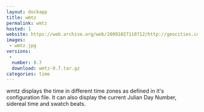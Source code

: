 ```yaml
---
layout: dockapp
title: wmtz
permalink: wmtz
hosted: 1
website: https://web.archive.org/web/20091027110712/http://geocities.com/jl1n/wmtz/wmtz.html
images:
 - wmtz.jpg
versions:
 -
  number: 0.7
  download: wmtz-0.7.tar.gz
categories: time
---
```

wmtz displays the time in different time zones as defined in it's configuration file. It can also display the current Julian Day Number, sidereal time and swatch beats.
